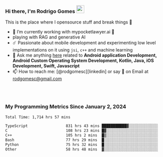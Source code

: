 
### Hi there, I'm Rodrigo Gomes <img src="https://media.giphy.com/media/hvRJCLFzcasrR4ia7z/giphy.gif" width="25px">
This is the place where I opensource stuff and break things 🤣
- 🔭 I’m currently working with mypocketlawyer.ai 💜
- playing with RAG and generative AI
- ☄️ Passionate about mobile development and experimenting low level implementations on it using `jsi`, `c++` and machine learning
- 💬 Ask me anything [here](https://github.com/rodgomesc/rodgomesc/issues) related to <b>Android application Development, Android Custom Operating System Development, Kotlin, Java, iOS Development, Swift, Javascript</b>
- 📫 How to reach me: [@rodgomesc][linkedin] or say 👋 on Email at [rodgomesc@gmail.com](mailto:rodgomesc@gmail.com)


<br/>

<!-- 
<picture>
  <img src="/github-metrics.svg" alt="Metrics">
</picture>
-->

</br>

### My Programming Metrics Since January 2, 2024 


<!--START_SECTION:waka-->

```txt
Total Time: 1,714 hrs 57 mins

TypeScript                 831 hrs 43 mins ███████████▓░░░░░░░░░░░░░   46.89 %
C                          108 hrs 23 mins █▓░░░░░░░░░░░░░░░░░░░░░░░   06.11 %
C++                        105 hrs 2 mins  █▒░░░░░░░░░░░░░░░░░░░░░░░   05.92 %
Bash                       77 hrs 29 mins  █░░░░░░░░░░░░░░░░░░░░░░░░   04.37 %
Python                     75 hrs 32 mins  █░░░░░░░░░░░░░░░░░░░░░░░░   04.26 %
Other                      58 hrs 48 mins  ▓░░░░░░░░░░░░░░░░░░░░░░░░   03.32 %
```

<!--END_SECTION:waka-->
